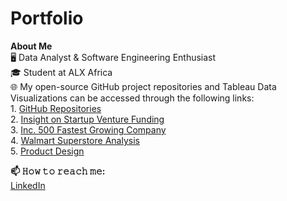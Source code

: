 # Portfolio

**About Me**<br>
🖥  Data Analyst & Software Engineering Enthusiast<br>
🎓 Student at ALX Africa<br>
🌐 My open-source GitHub project repositories and Tableau Data Visualizations can be accessed through the following links:<br> 
    1. [GitHub Repositories](https://github.com/m-akoth)<br>
    2. [Insight on Startup Venture Funding](https://public.tableau.com/views/InsightonStartupVentureFundingAssignment1_16220308061260/InsightonStartupVentureFunding?:language=en-US&:display_count=n&:origin=viz_share_link)<br>
    3. [Inc. 500 Fastest Growing Company](https://public.tableau.com/views/500FastestGrowingCompanyAssignment3_16228039235950/Story1?:language=en-US&:display_count=n&:origin=viz_share_link)<br>
    4. [Walmart Superstore Analysis](https://public.tableau.com/views/WalmartSuperstoreAnalysisAssignment3_16238668404240/Story1?:language=en-US&:display_count=n&:origin=viz_share_link)<br>
    5. [Product Design](https://www.figma.com/file/Mi3WwyIO1ncIny1vU7wNLS/Week-6-Product-Design-Task?type=design&node-id=10%3A2&mode=design&t=WZH1sQ5h45S0Dfp2-1)<br>

**📫 𝙷𝚘𝚠 𝚝𝚘 𝚛𝚎𝚊𝚌𝚑 𝚖𝚎:**<br>
[LinkedIn](https://www.linkedin.com/in/martha-akoth-81817b113)




